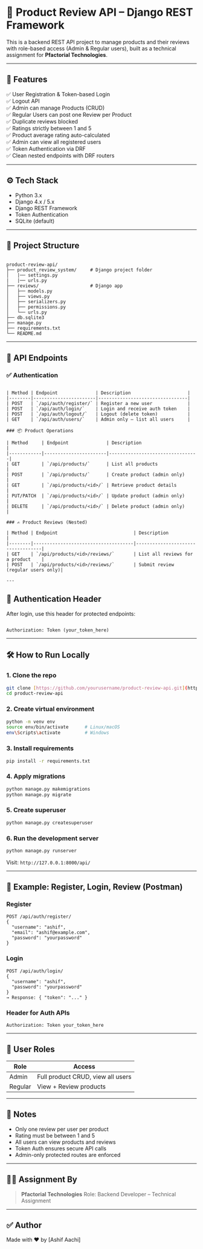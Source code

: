 



# 🛒 Product Review API – Django REST Framework

This is a backend REST API project to manage products and their reviews with role-based access (Admin & Regular users),
 built as a technical assignment for **Pfactorial Technologies**.

---

## 🚀 Features

✅ User Registration & Token-based Login  
✅ Logout API  
✅ Admin can manage Products (CRUD)  
✅ Regular Users can post one Review per Product  
✅ Duplicate reviews blocked  
✅ Ratings strictly between 1 and 5  
✅ Product average rating auto-calculated  
✅ Admin can view all registered users  
✅ Token Authentication via DRF  
✅ Clean nested endpoints with DRF routers

---

## ⚙️ Tech Stack

- Python 3.x
- Django 4.x / 5.x
- Django REST Framework
- Token Authentication
- SQLite (default)

---

## 🧱 Project Structure
```

product-review-api/
├── product_review_system/     # Django project folder
│   |── settings.py
|   |── urls.py
├── reviews/                   # Django app 
│   ├── models.py
│   ├── views.py
│   ├── serializers.py
│   ├── permissions.py
│   └── urls.py
├── db.sqlite3
├── manage.py
├── requirements.txt
└── README.md

```





---

## 🔐 API Endpoints

### ✅ Authentication

```

| Method | Endpoint              | Description                     |
|--------|-----------------------|---------------------------------|
| POST   | `/api/auth/register/` | Register a new user             |
| POST   | `/api/auth/login/`    | Login and receive auth token    |
| POST   | `/api/auth/logout/`   | Logout (delete token)           |
| GET    | `/api/auth/users/`    | Admin only – list all users     |

### 📦 Product Operations

| Method     | Endpoint              | Description                     |
|------------|-----------------------|---------------------------------|
| GET        | `/api/products/`      | List all products               |
| POST       | `/api/products/`      | Create product (admin only)     |
| GET        | `/api/products/<id>/` | Retrieve product details        |
| PUT/PATCH  | `/api/products/<id>/` | Update product (admin only)     |
| DELETE     | `/api/products/<id>/` | Delete product (admin only)     |

### ✍️ Product Reviews (Nested)

| Method | Endpoint                            | Description                       |
|--------|-------------------------------------|-----------------------------------|
| GET    | `/api/products/<id>/reviews/`       | List all reviews for a product    |
| POST   | `/api/products/<id>/reviews/`       | Submit review (regular users only)|

---
```
## 📌 Authentication Header

After login, use this header for protected endpoints:

```

Authorization: Token (your_token_here)

````

---

## 🛠️ How to Run Locally

### 1. Clone the repo

```bash
git clone [https://github.com/yourusername/product-review-api.git](https://github.com/Ashifaachi/product-review-api)
cd product-review-api
````

### 2. Create virtual environment

```bash
python -m venv env
source env/bin/activate      # Linux/macOS
env\Scripts\activate         # Windows
```

### 3. Install requirements

```bash
pip install -r requirements.txt
```

### 4. Apply migrations

```bash
python manage.py makemigrations
python manage.py migrate
```

### 5. Create superuser

```bash
python manage.py createsuperuser
```

### 6. Run the development server

```bash
python manage.py runserver
```

Visit: `http://127.0.0.1:8000/api/`

---

## 🧪 Example: Register, Login, Review (Postman)

### Register

```
POST /api/auth/register/
{
  "username": "ashif",
  "email": "ashif@example.com",
  "password": "yourpassword"
}
```

### Login

```
POST /api/auth/login/
{
  "username": "ashif",
  "password": "yourpassword"
}
→ Response: { "token": "..." }
```

### Header for Auth APIs

```
Authorization: Token your_token_here
```

---

## 👤 User Roles

| Role    | Access                            |
| ------- | --------------------------------- |
| Admin   | Full product CRUD, view all users |
| Regular | View + Review products            |

---

## 🎁 Notes

* Only one review per user per product
* Rating must be between 1 and 5
* All users can view products and reviews
* Token Auth ensures secure API calls
* Admin-only protected routes are enforced

---

## 🧑‍💻 Assignment By

> **Pfactorial Technologies**
> Role: Backend Developer – Technical Assignment

---

## ✅ Author

Made with ❤️ by [Ashif Aachi]





